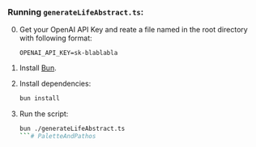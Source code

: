 ### Running `generateLifeAbstract.ts`:

0. Get your OpenAI API Key and reate a file named in the root directory with following format:
    ```env
    OPENAI_API_KEY=sk-blablabla
    ``` 

1. Install [Bun](https://bun.sh).

2. Install dependencies:
    ```bash
    bun install
    ```

3. Run the script:
    ```bash
    bun ./generateLifeAbstract.ts
    ```# PaletteAndPathos

